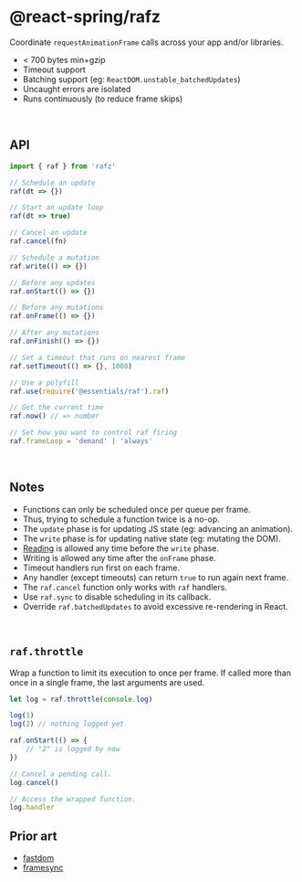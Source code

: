 # @react-spring/rafz

Coordinate `requestAnimationFrame` calls across your app and/or libraries.

-   < 700 bytes min+gzip
-   Timeout support
-   Batching support (eg: `ReactDOM.unstable_batchedUpdates`)
-   Uncaught errors are isolated
-   Runs continuously (to reduce frame skips)

&nbsp;

## API

```ts
import { raf } from 'rafz'

// Schedule an update
raf(dt => {})

// Start an update loop
raf(dt => true)

// Cancel an update
raf.cancel(fn)

// Schedule a mutation
raf.write(() => {})

// Before any updates
raf.onStart(() => {})

// Before any mutations
raf.onFrame(() => {})

// After any mutations
raf.onFinish(() => {})

// Set a timeout that runs on nearest frame
raf.setTimeout(() => {}, 1000)

// Use a polyfill
raf.use(require('@essentials/raf').raf)

// Get the current time
raf.now() // => number

// Set how you want to control raf firing
raf.frameLoop = 'demand' | 'always'
```

&nbsp;

## Notes

-   Functions can only be scheduled once per queue per frame.
-   Thus, trying to schedule a function twice is a no-op.
-   The `update` phase is for updating JS state (eg: advancing an animation).
-   The `write` phase is for updating native state (eg: mutating the DOM).
-   [Reading] is allowed any time before the `write` phase.
-   Writing is allowed any time after the `onFrame` phase.
-   Timeout handlers run first on each frame.
-   Any handler (except timeouts) can return `true` to run again next frame.
-   The `raf.cancel` function only works with `raf` handlers.
-   Use `raf.sync` to disable scheduling in its callback.
-   Override `raf.batchedUpdates` to avoid excessive re-rendering in React.

[reading]: https://gist.github.com/paulirish/5d52fb081b3570c81e3a

&nbsp;

## `raf.throttle`

Wrap a function to limit its execution to once per frame. If called more than once
in a single frame, the last arguments are used.

```ts
let log = raf.throttle(console.log)

log(1)
log(2) // nothing logged yet

raf.onStart(() => {
    // "2" is logged by now
})

// Cancel a pending call.
log.cancel()

// Access the wrapped function.
log.handler
```

## Prior art

-   [fastdom](https://github.com/wilsonpage/fastdom)
-   [framesync](https://github.com/Popmotion/popmotion/tree/master/packages/framesync)
